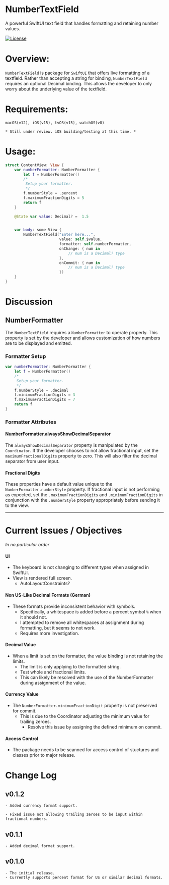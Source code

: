 # NumberTextField

A powerful SwiftUI text field that handles formatting and retaining number values.

[![License](http://img.shields.io/:license-mit-blue.svg?style=flat-square)](https://github.com/mikeCenters/NumberTextField/blob/main/LICENSE)


# Overview:
`NumberTextField` is package for `SwiftUI` that offers live formatting of a textfield. Rather than accepting a string for binding, `NumberTextField` requires an optional Decimal binding. This allows the developer to only worry about the underlying value of the textfield.

# Requirements:

    macOS(v12), iOS(v15), tvOS(v15), watchOS(v8)

    * Still under review. iOS building/testing at this time. *


# Usage:

```swift
struct ContentView: View {
    var numberFormatter: NumberFormatter {
        let f = NumberFormatter()
        /*
         Setup your formatter.
         */
        f.numberStyle = .percent
        f.maximumFractionDigits = 5
        return f
    }

    @State var value: Decimal? =  1.5


    var body: some View {
        NumberTextField("Enter here...",
                        value: self.$value,
                        formatter: self.numberFormatter,
                        onChange: { num in
                            // num is a Decimal? type
                        },
                        onCommit: { num in
                            // num is a Decimal? type
                        })
    }
}
```

# Discussion

## NumberFormatter

The `NumberTextField` requires a `NumberFormatter` to operate properly. This property is set by the developer and allows customization of how numbers are to be displayed and emitted.


### Formatter Setup

```swift
var numberFormatter: NumberFormatter {
    let f = NumberFormatter()
    /*
     Setup your formatter.
     */
    f.numberStyle = .decimal
    f.minimumFractionDigits = 3
    f.maximumFractionDigits = 7
    return f
}
```


### Formatter Attributes

#### NumberFormatter.alwaysShowDecimalSeparator
The `alwaysShowDecimalSeparator` property is manipulated by the `Coordinator`. If the developer chooses to not allow fractional input, set the `maximumFractionalDigits` property to zero. This will also filter the decimal separator from user input.


#### Fractional Digits
These properties have a default value unique to the `NumberFormatter.numberStyle` property. If fractional input is not performing as expected, set the `.maximumFractionDigits` and `.minimumFractionDigits` in conjunction with the `.numberStyle` property appropriately before sending it to the view.


---


# Current Issues / Objectives

*In no particular order*

#### UI
  - The keyboard is not changing to different types when assigned in SwiftUI.
  - View is rendered full screen.
    - AutoLayoutConstraints?

#### Non US-Like Decimal Formats (German)
  - These formats provide inconsistent behavior with symbols.
    - Specifically, a whitespace is added before a percent symbol `%` when it should not.
    - I attempted to remove all whitespaces at assignment during formatting, but it seems to not work.
    - Requires more investigation.

#### Decimal Value
  - When a limit is set on the formatter, the value binding is not retaining the limits.
    - The limit is only applying to the formatted string.
    - Test whole and fractional limits.
    - This can likely be resolved with the use of the NumberFormatter during assignment of the value.

#### Currency Value
  - The `NumberFormatter.minimumFractionDigit` property is not preserved for commit.
      - This is due to the Coordinator adjusting the minimum value for trailing zeroes.
        - Resolve this issue by assigning the defined minimum on commit.

#### Access Control
  - The package needs to be scanned for access control of stuctures and classes prior to major release.


# Change Log

## v0.1.2
    - Added currency format support.

    - Fixed issue not allowing trailing zeroes to be input within fractional numbers.


## v0.1.1
    - Added decimal format support.


## v0.1.0
    - The initial release.
    - Currently supports percent format for US or similar decimal formats.
